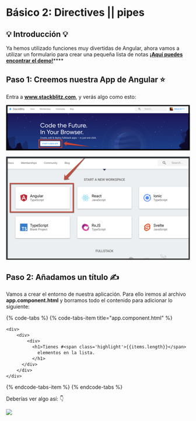 # Básico 2: Directives \|\| pipes

## 💡 Introducción 💡

Ya hemos utilizado funciones muy divertidas de Angular, ahora vamos a utilizar un formulario para crear una pequeña lista de notas [**¡Aquí puedes encontrar el demo!**](https://stackblitz.com/edit/angular-toma-lista)\*\*\*\*

## Paso 1: **Creemos nuestra App de Angular** ⭐️

Entra a **www.stackblitz.com**, y verás algo como esto:

![](../.gitbook/assets/1.png)

![](../.gitbook/assets/screen-shot-2019-05-25-at-1.56.29-pm.png)

## Paso 2: **Añadamos un título ✍️**

Vamos a crear el entorno de nuestra aplicación. Para ello iremos al archivo **app.component.html** y borramos todo el contenido para adicionar lo siguiente:

{% code-tabs %}
{% code-tabs-item title="app.component.html" %}
```markup
<div>
	<div>
		<div>
          <h1>Tienes #<span class='highlight'>{{items.length}}</span>
            elementos en la lista.
          </h1>
      </div>
    </div>
</div>
```
{% endcode-tabs-item %}
{% endcode-tabs %}

Deberías ver algo así: 👇

![](../.gitbook/assets/ejer1.gif)

## 

